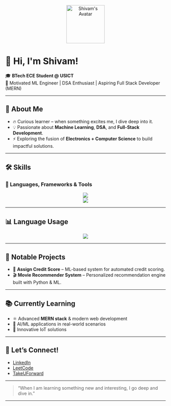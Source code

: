 <p align="center">
  <a href="https://github.com/shivam17122002">
    <img src="https://avatars.githubusercontent.com/u/101249162?v=4" width="120" alt="Shivam's Avatar"/>
  </a>
</p>

# 👋 Hi, I'm Shivam!

🎓 **BTech ECE Student @ USICT**  
🔎 Motivated ML Engineer | DSA Enthusiast | Aspiring Full Stack Developer (MERN)

---

## 🚀 About Me  

- 🔥 Curious learner – when something excites me, I dive deep into it.  
- 💡 Passionate about **Machine Learning**, **DSA**, and **Full-Stack Development**.  
- ⚡ Exploring the fusion of **Electronics + Computer Science** to build impactful solutions.  

---

## 🛠️ Skills  

### 🔹 Languages, Frameworks & Tools  
<p align="center">
  <img src="https://skillicons.dev/icons?i=c,cpp,python,java,javascript,html,css,react,nodejs,express,mongodb,django,flask,vue,php" /><br>
  <img src="https://skillicons.dev/icons?i=git,github,vscode,postman,figma,mysql,postgres,npm" />
</p>

---

## 📊 Language Usage  
<p align="center">
  <img src="https://github-readme-stats.vercel.app/api/top-langs/?username=shivam17122002&layout=compact&theme=radical" />
</p>

---

## 🌟 Notable Projects  

- 🏦 **Assign Credit Score** – ML-based system for automated credit scoring.  
- 🎬 **Movie Recommender System** – Personalized recommendation engine built with Python & ML.  

---

## 📚 Currently Learning  

- ⚛️ Advanced **MERN stack** & modern web development  
- 🤖 AI/ML applications in real-world scenarios  
- 📡 Innovative IoT solutions  

---

## 🤝 Let’s Connect!  

- [LinkedIn](https://www.linkedin.com/in/shivmpandey02)  
- [LeetCode](https://leetcode.com/shivam17122002/)  
- [TakeUForward](https://takeuforward.org/profile/shivam7838652433)  

---

> “When I am learning something new and interesting, I go deep and dive in.”  

---